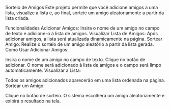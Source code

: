 Sorteio de Amigos
Este projeto permite que você adicione amigos a uma lista, visualize a lista e, ao final, sorteie um amigo aleatoriamente a partir da lista criada.

Funcionalidades
Adicionar Amigos: Insira o nome de um amigo no campo de texto e adicione-o à lista de amigos.
Visualizar Lista de Amigos: Após adicionar amigos, a lista será atualizada dinamicamente na página.
Sortear Amigo: Realize o sorteio de um amigo aleatório a partir da lista gerada.
Como Usar
Adicionar Amigos:

Insira o nome de um amigo no campo de texto.
Clique no botão de adicionar. O nome será adicionado à lista de amigos e o campo será limpo automaticamente.
Visualizar a Lista:

Todos os amigos adicionados aparecerão em uma lista ordenada na página.
Sortear um Amigo:

Clique no botão de sorteio. O sistema escolherá um amigo aleatoriamente e exibirá o resultado na tela.
